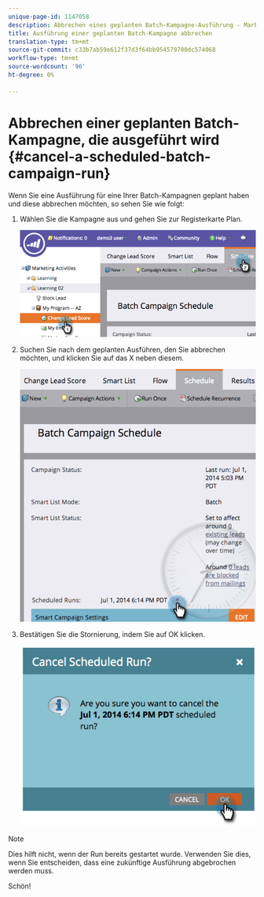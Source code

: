 ```yaml
---
unique-page-id: 1147058
description: Abbrechen eines geplanten Batch-Kampagne-Ausführung - Marketing Docs - Produktdokumentation
title: Ausführung einer geplanten Batch-Kampagne abbrechen
translation-type: tm+mt
source-git-commit: c33b7ab59e612f37d3f64bb954579700dc574068
workflow-type: tm+mt
source-wordcount: '96'
ht-degree: 0%

---
```



# Abbrechen einer geplanten Batch-Kampagne, die ausgeführt wird {#cancel-a-scheduled-batch-campaign-run}

Wenn Sie eine Ausführung für eine Ihrer Batch-Kampagnen geplant haben und diese abbrechen möchten, so sehen Sie wie folgt:

1. Wählen Sie die Kampagne aus und gehen Sie zur Registerkarte Plan.

   ![](assets/image2014-9-22-16-3a43-3a10.png)

1. Suchen Sie nach dem geplanten Ausführen, den Sie abbrechen möchten, und klicken Sie auf das X neben diesem.

   ![](assets/image2014-9-22-16-3a43-3a15.png)

1. Bestätigen Sie die Stornierung, indem Sie auf OK klicken.

   ![](assets/image2014-9-22-16-3a43-3a24.png)

>[!NOTE]
>
>Dies hilft nicht, wenn der Run bereits gestartet wurde. Verwenden Sie dies, wenn Sie entscheiden, dass eine zukünftige Ausführung abgebrochen werden muss.

Schön!